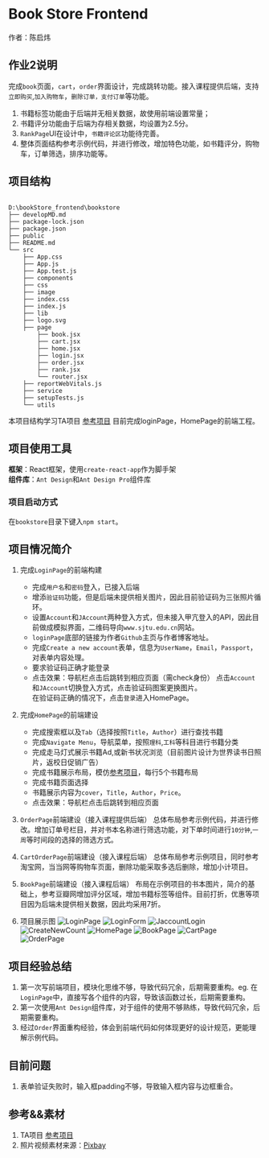 # Book Store Frontend

作者：陈启炜

## 作业2说明

完成``book``页面，``cart``，``order``界面设计，完成跳转功能。接入课程提供后端，支持``立即购买``,``加入购物车``，``删除订单，支付订单``等功能。  

1. 书籍标签功能由于后端并无相关数据，故使用前端设置常量；
2. 书籍评分功能由于后端为存相关数据，均设置为2.5分。
3. ``RankPage``UI在设计中，``书籍评论区``功能待完善。
4. 整体页面结构参考示例代码，并进行修改，增加特色功能，如书籍评分，购物车，订单筛选，排序功能等。

## 项目结构

``` constructure

D:\bookStore_frontend\bookstore
├── developMD.md
├── package-lock.json
├── package.json
├── public
├── README.md
└── src 
    ├── App.css
    ├── App.js
    ├── App.test.js
    ├── components
    ├── css
    ├── image
    ├── index.css
    ├── index.js
    ├── lib
    ├── logo.svg
    ├── page
        ├── book.jsx
        ├── cart.jsx
        ├── home.jsx
        ├── login.jsx
        ├── order.jsx
        ├── rank.jsx
        └── router.jsx
    ├── reportWebVitals.js
    ├── service
    ├── setupTests.js
    └── utils
```

本项目结构学习TA项目 [参考项目](https://github.com/Okabe-Rintarou-0/BookStore-Frontend "参考项目")
目前完成loginPage，HomePage的前端工程。

## 项目使用工具

**框架**：React框架，使用``create-react-app``作为脚手架  
**组件库**：``Ant Design``和``Ant Design Pro``组件库

### 项目启动方式

在``bookstore``目录下键入``npm start``。

## 项目情况简介

1. 完成``LoginPage``的前端构建
    - 完成``用户名``和``密码``登入，已接入后端
    - 增添``验证码``功能，但是后端未提供相关图片，因此目前验证码为三张照片循环。
    - 设置``Account``和``JAccount``两种登入方式，但未接入甲亢登入的API，因此目前做成模拟界面，二维码导向``www.sjtu.edu.cn``网站。
    - ``loginPage``底部的链接为作者``Github``主页与作者博客地址。
    - 完成``Create a new account``表单，信息为``UserName``，``Email``，``Passport``，对表单内容处理。
    - 要求验证码正确才能登录
    - 点击效果：导航栏点击后跳转到相应页面（需check身份）
点击``Account``和``JAccount``切换登入方式，点击验证码图案更换图片。  
在验证码正确的情况下，点击``登录``进入HomePage。

1. 完成``HomePage``的前端建设
    - 完成搜索框以及``Tab``（选择按照``Title``，``Author``）进行查找书籍
    - 完成``Navigate Menu``，导航菜单，按照``理科``,``工科``等科目进行书籍分类
    - 完成走马灯式展示书籍Ad,或新书状况浏览（目前图片设计为世界读书日照片，返校日促销广告）
    - 完成书籍展示布局，模仿[参考项目](https://github.com/Okabe-Rintarou-0/BookStore-Frontend "参考项目")，每行5个书籍布局
    - 完成书籍页面选择
    - 书籍展示内容为``cover``，``Title``，``Author``，``Price``。
    - 点击效果：导航栏点击后跳转到相应页面

2. ``OrderPage``前端建设（接入课程提供后端）
   总体布局参考示例代码，并进行修改。增加订单号栏目，并对书本名称进行筛选功能，对下单时间进行``10分钟``,``一周``等时间段的选择的筛选方式。

3. ``CartOrderPage``前端建设（接入课程后端）
   总体布局参考示例项目，同时参考淘宝网，当当网等购物车页面，删除功能采取多选后删除，增加小计项目。

4. ``BookPage``前端建设（接入课程后端）
   布局在示例项目的书本图片，简介的基础上，参考豆瓣网增加评分区域，增加书籍标签等组件。目前打折，优惠等项目因为后端未提供相关数据，因此均采用7折。

5. 项目展示图
    ![LoginPage](./readmeSource/LoginPage.png)
    ![LoginForm](./readmeSource/LoginForm.png)
    ![JaccountLogin](./readmeSource/JaccountLogin.png)
    ![CreateNewCount](./readmeSource/CreateNewCount.png)
    ![HomePage](readmeSource/HomePage.png)
    ![BookPage](readmeSource/bookPage.png)
    ![CartPage](readmeSource/cartPage.png)
    ![OrderPage](readmeSource/orderPage.png)

## 项目经验总结

1. 第一次写前端项目，模块化思维不够，导致代码冗余，后期需要重构。eg. 在``LoginPage``中，直接写各个组件的内容，导致该函数过长，后期需要重构。
2. 第一次使用``Ant Design``组件库，对于组件的使用不够熟练，导致代码冗余，后期需要重构。
3. 经过``Order``界面重构经验，体会到前端代码如何体现更好的设计规范，更能理解示例代码。

## 目前问题

1. 表单验证失败时，输入框padding不够，导致输入框内容与边框重合。

## 参考&&素材

1. TA项目 [参考项目](https://github.com/Okabe-Rintarou-0/BookStore-Frontend "参考项目")
2. 照片视频素材来源：[Pixbay](https://pixabay.com/)
